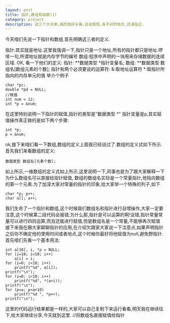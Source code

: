 ```yaml
---
layout: post
title: 指针,数组和函数(1)
category: project
description: 这三个大兄弟,搞的我好头痛,谈谈感悟,有不对的地方,还请指正.
---
```

今天咱们先说一下指针和数组.首先明确这三者的定义.

指针:其实就是地址.这里我强调一下,指针只是一个地址,所有的指针都只是地址.啰嗦一句,所谓地址就是内存字节的编号
数组:程序中声明的一块用来存储数据的连续区域.
OK, 看一下他们的定义:
指针:
**数据类型 *指针变量名;
数组:
**数据类型 数组名[数组元素的个数];
指针有两个必须要说的运算符:
&:取地址运算符
*:取指针所指向的内存单元的值
举介个例子

	char *pc;
	double *pd = NULL;
	//赋值
	int num = 12;
	int *p = &num;

在这里特别说明一下指针的赋值,指针的类型是"数据类型 *" 指针变量是p,其实赋值操作真正做的是如下两个步骤:

	int *p;
	p = &num;

ok,接下来咱们看一下数组,数组的定义上面我已经说过了.数组的定义式如下所示.首先我们来看数组的定义:

	数据类型 数组名[元素个数];

如上所示,一维数组的定义式如上所示,这里说明一下,同事也是为了跟大家解释一下为什么数组名可以直接给指针赋值,
数组的数组名实际是一个常量指针,他指向数组的第一个元素.为了加深大家对常量的指针的印象,给大家举一个特殊的列子,如下

	char *p; p++;
	char a[]; a++;

我们生命了一个指针和数组,这个时候我们数组名和指针进行自增操作,大家一定要注意,这个时候第二段代码会报错,为什么那,指针是可以运算的啊!没错,指针常量常量可以进行四则运算,而且还能进行赋值,但是数组名是一个常量,不能够再次赋值
接下来我在跟大家聊聊指针的应用,在介绍欠跟家大家说一下注意点,如果声明指针之后你不确定他的使用时间或者地点,这个时候你最好将他赋值为null,避免野指针.
首先咱们先看一个基本用法:

	int a[10], i, *p = NULL;
	for (i=10; i<10; i++)
		a[i] = i;
	for (i=0; i<10; i++)
		printf("%d", a[i]);
	printf("\n");
	for (i=0; i<10; i++)
		printf("%d", *(a+i));
	printf("\n");
	for (p=a; p<a+10)
		printf("%d ", *p++);
	printf("\n");

这里的代码运行结果都是一样的,大家可以自己复制下来运行看看,明天我在继续往下,给大家继续分享,今天就到这里.
	//将数组名直接赋值给指针
	

